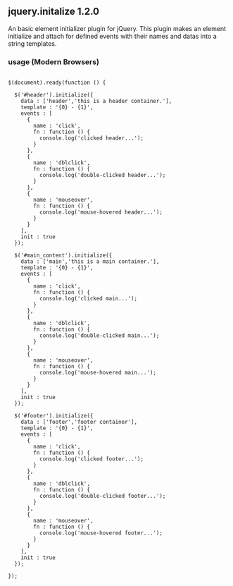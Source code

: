 ## jquery.initalize 1.2.0

An basic element initializer plugin for jQuery.
This plugin makes an element initialize and attach for defined events with their names and datas into a string templates.

### usage (Modern Browsers)
<pre lang="javascript">
<code>
$(document).ready(function () {
        
  $('#header').initialize({
    data : ['header','this is a header container.'],
    template : '<span>{0} - {1}</span>',
    events : [
      {
        name : 'click',
        fn : function () {
          console.log('clicked header...');
        }
      },
      {
        name : 'dblclick',
        fn : function () {
          console.log('double-clicked header...');
        }
      },
      {
        name : 'mouseover',
        fn : function () {
          console.log('mouse-hovered header...');
        }
      }
    ],
    init : true
  });

  $('#main_content').initialize({
    data : ['main','this is a main container.'],
    template : '<span>{0} - {1}</span>',
    events : [
      {
        name : 'click',
        fn : function () {
          console.log('clicked main...');
        }
      },
      {
        name : 'dblclick',
        fn : function () {
          console.log('double-clicked main...');
        }
      },
      {
        name : 'mouseover',
        fn : function () {
          console.log('mouse-hovered main...');
        }
      }
    ],
    init : true
  });

  $('#footer').initialize({
    data : ['footer','footer container'],
    template : '<span>{0} - {1}</span>',
    events : [
      {
        name : 'click',
        fn : function () {
          console.log('clicked footer...');
        }
      },
      {
        name : 'dblclick',
        fn : function () {
          console.log('double-clicked footer...');
        }
      },
      {
        name : 'mouseover',
        fn : function () {
          console.log('mouse-hovered footer...');
        }
      }
    ],
    init : true
  });
  
});

</code>
</pre>